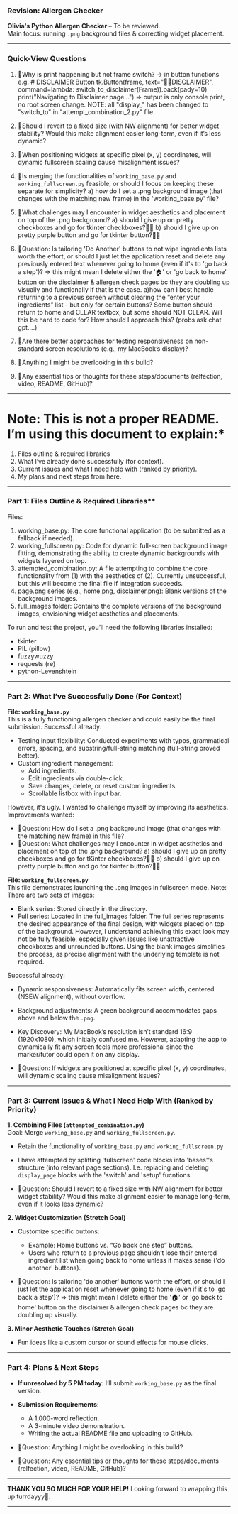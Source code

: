 ### Revision: Allergen Checker
**Olivia's Python Allergen Checker** – To be reviewed.  
Main focus: running `.png` background files & correcting widget placement.  

---

### Quick-View Questions
1. 🍏Why is print happening but not frame switch? -> in button functions e.g.
          # DISCLAIMER Button
    tk.Button(frame, text="🙆‍♀️️DISCLAIMER", command=lambda: switch_to_disclaimer(Frame)).pack(pady=10)
    print("Navigating to Disclaimer page...") => output is only console print, no root screen change. NOTE: all "display_" has been changed to "switch_to" in "attempt_combination_2.py" file.

2. 🍏Should I revert to a fixed size (with NW alignment) for better widget stability? Would this make alignment easier long-term, even if it’s less dynamic?  
3. 🍏When positioning widgets at specific pixel (x, y) coordinates, will dynamic fullscreen scaling cause misalignment issues?
4. 🍏Is merging the functionalities of `working_base.py` and `working_fullscreen.py` feasible, or should I focus on keeping these separate for simplicity?
     a) how do I set a .png background image (that changes with the matching new frame) in the 'working_base.py' file?
5. 🍏What challenges may I encounter in widget aesthetics and placement on top of the .png background?
      a) should I give up on pretty checkboxes and go for tkinter checkboxes?😵‍💫
      b) should I give up on pretty purple button and go for tkinter button?😮‍💨
6. 🍏Question: Is tailoring 'Do Another' buttons to not wipe ingredients lists worth the effort, or should I just let the application reset and delete any previously entered text whenever going to home (even if it's to 'go back a step')? => this might mean I delete either the '🏠' or 'go back to home' button on the disclaimer & allergen check pages bc they are doubling up visually and functionally if that is the case.
       a)how can I best handle returning to a previous screen without clearing the “enter your ingredients” list - but only for certain buttons? Some button should return to home and CLEAR textbox, but some should NOT CLEAR. Will this be hard to code for? How should I approach this? (probs ask chat gpt....) 
7. 🍏Are there better approaches for testing responsiveness on non-standard screen resolutions (e.g., my MacBook’s display)?
8. 🍏Anything I might be overlooking in this build?
9. 🍏Any essential tips or thoughts for these steps/documents (relfection, video, README, GitHub)?

---

# Note: This is not a proper README. I’m using this document to explain:*  
1. Files outline & required libraries
2. What I’ve already done successfully (for context).  
3. Current issues and what I need help with (ranked by priority).  
4. My plans and next steps from here.  

---

### Part 1: Files Outline & Required Libraries**
Files: 
1. working_base.py: The core functional application (to be submitted as a fallback if needed).
2. working_fullscreen.py: Code for dynamic full-screen background image fitting, demonstrating the ability to create dynamic backgrounds with widgets layered on top.
3. attempted_combination.py: A file attempting to combine the core functionality from (1) with the aesthetics of (2). Currently unsuccessful, but this will become the final file if integration succeeds.
4. page.png series (e.g., home.png, disclaimer.png): Blank versions of the background images.
5. full_images folder: Contains the complete versions of the background images, envisioning widget aesthetics and placements.

To run and test the project, you’ll need the following libraries installed:  
- tkinter
- PIL (pillow)  
- fuzzywuzzy
- requests (re)
- python-Levenshtein

---

### Part 2: What I’ve Successfully Done (For Context) 
**File: `working_base.py`**  
This is a fully functioning allergen checker and could easily be the final submission. 
Successful already:  
- Testing input flexibility: Conducted experiments with typos, grammatical errors, spacing, and substring/full-string matching (full-string proved better).  
- Custom ingredient management:  
  - Add ingredients.  
  - Edit ingredients via double-click.  
  - Save changes, delete, or reset custom ingredients.  
  - Scrollable listbox with input bar.  

However, it's ugly. 
I wanted to challenge myself by improving its aesthetics. 
Improvements wanted:  
- 🍏Question: How do I set a .png background image (that changes with the matching new frame) in this file?
- 🍏Question: What challenges may I encounter in widget aesthetics and placement on top of the .png background?
      a) should I give up on pretty checkboxes and go for tKinter checkboxes?😵‍💫
      b) should I give up on pretty purple button and go for tkinter button?😮‍💨
      

**File: `working_fullscreen.py`**   
This file demonstrates launching the .png images in fullscreen mode.
Note: There are two sets of images:
- Blank series: Stored directly in the directory.
- Full series: Located in the full_images folder.
The full series represents the desired appearance of the final design, with widgets placed on top of the background. However, I understand achieving this exact look may not be fully feasible, especially given issues like unattractive checkboxes and unrounded buttons. Using the blank images simplifies the process, as precise alignment with the underlying template is not required.

Successful already: 
- Dynamic responsiveness: Automatically fits screen width, centered (NSEW alignment), without overflow.  
- Background adjustments: A green background accommodates gaps above and below the `.png`.
- Key Discovery: My MacBook’s resolution isn’t standard 16:9 (1920x1080), which initially confused me. However, adapting the app to dynamically fit any screen feels more professional since the marker/tutor could open it on any display.

- 🍏Question: If widgets are positioned at specific pixel (x, y) coordinates, will dynamic scaling cause misalignment issues?  

---

### Part 3: Current Issues & What I Need Help With (Ranked by Priority)  
**1. Combining Files (`attempted_combination.py`)**  
Goal: Merge `working_base.py` and `working_fullscreen.py`.  
- Retain the functionality of `working_base.py` and `working_fullscreen.py`
- I have attempted by splitting 'fullscreen' code blocks into 'bases''s structure (into relevant page sections). I.e. replacing and deleting `display_page` blocks with the 'switch' and 'setup' fucntions.

- 🍏Question: Should I revert to a fixed size with NW alignment for better widget stability? Would this make alignment easier to manage long-term, even if it looks less dynamic?  

**2. Widget Customization (Stretch Goal)**  
- Customize specific buttons:  
  - Example: Home buttons vs. “Go back one step” buttons.  
  - Users who return to a previous page shouldn’t lose their entered ingredient list when going back to home unless it makes sense ('do another' buttons).

- 🍏Question: Is tailoring 'do another' buttons worth the effort, or should I just let the application reset whenever going to home (even if it's to 'go back a step')? => this might mean I delete either the '🏠' or 'go back to home' button on the disclaimer & allergen check pages bc they are doubling up visually. 

**3. Minor Aesthetic Touches (Stretch Goal)**  
- Fun ideas like a custom cursor or sound effects for mouse clicks.  

---

### **Part 4: Plans & Next Steps**  
- **If unresolved by 5 PM today**: I’ll submit `working_base.py` as the final version.  
- **Submission Requirements**:  
  - A 1,000-word reflection.  
  - A 3-minute video demonstration.  
  - Writing the actual README file and uploading to GitHub.
 
- 🍏Question: Anything I might be overlooking in this build?
- 🍏Question: Any essential tips or thoughts for these steps/documents (relfection, video, README, GitHub)?

---

**THANK YOU SO MUCH FOR YOUR HELP!** Looking forward to wrapping this up turrdayyy🌟.  

---  

